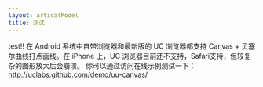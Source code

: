 ```yaml
---
layout: articalModel
title: 测试
---
```

test!!
 在 Android 系统中自带浏览器和最新版的 UC 浏览器都支持 Canvas + 贝塞尔曲线打点画线。在 iPhone 上，UC 浏览器目前还不支持，Safari支持，但较复杂的图形放大后会崩溃。 你可以通过访问在线示例测试一下：http://uclabs.github.com/demo/uu-canvas/
 
